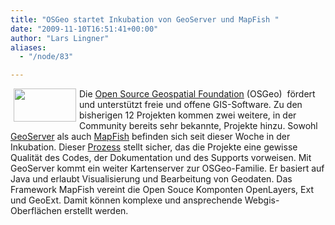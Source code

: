 ```yaml
---
title: "OSGeo startet Inkubation von GeoServer und MapFish "
date: "2009-11-10T16:51:41+00:00"
author: "Lars Lingner"
aliases:
  - "/node/83"

---
```


<p><img align="left" width="100" hspace="5" height="53" alt="" src="/news/images/2009-11-10-mapfish_white.png" /><img align="right" hspace="5" alt="" src="/news/images/2009-11-10-GeoServer_150.png" />Die  <a href="https://www.osgeo.org/">Open Source Geospatial Foundation</a> (OSGeo)&nbsp; fördert und unterstützt freie und offene GIS-Software. Zu den bisherigen 12 Projekten kommen zwei weitere, in der Community bereits sehr bekannte, Projekte hinzu. Sowohl <a href="http://geoserver.org/">GeoServer</a> als auch <a href="http://mapfish.org/">MapFish</a> befinden sich seit dieser Woche in der Inkubation. Dieser <a href="https://www.osgeo.org/about/committees/incubation/incubation-process/">Prozess</a> stellt sicher, das die Projekte eine gewisse Qualität des Codes, der Dokumentation und des Supports vorweisen. Mit GeoServer kommt ein weiter Kartenserver zur OSGeo-Familie. Er basiert auf Java und erlaubt Visualisierung und Bearbeitung von Geodaten. Das&nbsp; Framework MapFish vereint die Open Souce Komponten OpenLayers, Ext und GeoExt. Damit können komplexe und ansprechende Webgis-Oberflächen erstellt werden. </p>
